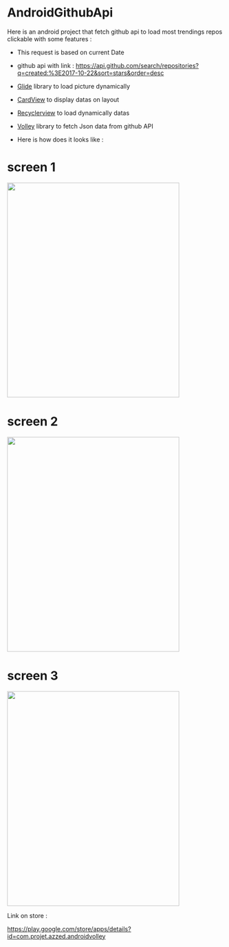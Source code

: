# AndroidGithubApi

Here is an android project that fetch github api to load most trendings repos clickable with some features :

- This request is based on current Date

- github api with link : https://api.github.com/search/repositories?q=created:%3E2017-10-22&sort=stars&order=desc

- [Glide](https://github.com/bumptech/glide) library to load picture dynamically 

- [CardView](https://developer.android.com/guide/topics/ui/layout/cardview) to display datas on layout

- [Recyclerview](https://developer.android.com/guide/topics/ui/layout/recyclerview) to load dynamically datas

- [Volley](https://developer.android.com/training/volley/) library to fetch Json data from github API

- Here is how does it looks like :

# screen 1
<img src="https://github.com/azze-r/AndroidGithubTrends/blob/master/screen1.jpg" width="400" height="500">

# screen 2

<img src="https://github.com/azze-r/AndroidGithubTrends/blob/master/screen2.jpg" width="400" height="500">

# screen 3

<img src="https://github.com/azze-r/AndroidGithubTrends/blob/master/screen3.png" width="400" height="500">

Link on store :

https://play.google.com/store/apps/details?id=com.projet.azzed.androidvolley


